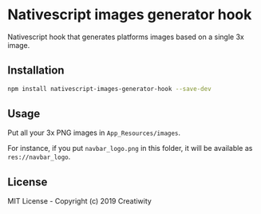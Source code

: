 # Nativescript images generator hook

Nativescript hook that generates platforms images based on a single 3x image.

## Installation

```bash
npm install nativescript-images-generator-hook --save-dev
```

## Usage

Put all your 3x PNG images in `App_Resources/images`.

For instance, if you put `navbar_logo.png` in this folder, it will be available as `res://navbar_logo`.

## License

MIT License - Copyright (c) 2019 Creatiwity
